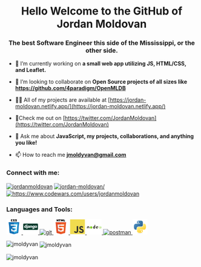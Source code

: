 <h1 align="center">Hello Welcome to the GitHub of Jordan Moldovan</h1>
<h3 align="center">The best Software Engineer this side of the Mississippi, or the other side.</h3>

- 🔭 I’m currently working on **a small web app utilizing JS, HTML/CSS, and Leaflet.**

- 👯 I’m looking to collaborate on **Open Source projects of all sizes like https://github.com/4paradigm/OpenMLDB**

- 👨‍💻 All of my projects are available at [https://jordan-moldovan.netlify.app/](https://jordan-moldovan.netlify.app/)

- 📝Check me out on [https://twitter.com/JordanMoldovan](https://twitter.com/JordanMoldovan)

- 💬 Ask me about **JavaScript, my projects, collaborations, and anything you like!**

- 📫 How to reach me **jmoldyvan@gmail.com**

<h3 align="left">Connect with me:</h3>
<p align="left">
<a href="https://twitter.com/jordanmoldovan" target="blank"><img align="center" src="https://raw.githubusercontent.com/rahuldkjain/github-profile-readme-generator/master/src/images/icons/Social/twitter.svg" alt="jordanmoldovan" height="30" width="40" /></a>
<a href="https://linkedin.com/in/jordan-moldovan/" target="blank"><img align="center" src="https://raw.githubusercontent.com/rahuldkjain/github-profile-readme-generator/master/src/images/icons/Social/linked-in-alt.svg" alt="jordan-moldovan/" height="30" width="40" /></a>
<a href="https://www.leetcode.com/https://www.codewars.com/users/jordanmoldovan" target="blank"><img align="center" src="https://raw.githubusercontent.com/rahuldkjain/github-profile-readme-generator/master/src/images/icons/Social/leet-code.svg" alt="https://www.codewars.com/users/jordanmoldovan" height="30" width="40" /></a>
</p>

<h3 align="left">Languages and Tools:</h3>
<p align="left"> <a href="https://www.w3schools.com/css/" target="_blank" rel="noreferrer"> <img src="https://raw.githubusercontent.com/devicons/devicon/master/icons/css3/css3-original-wordmark.svg" alt="css3" width="40" height="40"/> </a> <a href="https://www.djangoproject.com/" target="_blank" rel="noreferrer"> <img src="https://raw.githubusercontent.com/devicons/devicon/master/icons/django/django-original.svg" alt="django" width="40" height="40"/> </a> <a href="https://git-scm.com/" target="_blank" rel="noreferrer"> <img src="https://www.vectorlogo.zone/logos/git-scm/git-scm-icon.svg" alt="git" width="40" height="40"/> </a> <a href="https://www.w3.org/html/" target="_blank" rel="noreferrer"> <img src="https://raw.githubusercontent.com/devicons/devicon/master/icons/html5/html5-original-wordmark.svg" alt="html5" width="40" height="40"/> </a> <a href="https://developer.mozilla.org/en-US/docs/Web/JavaScript" target="_blank" rel="noreferrer"> <img src="https://raw.githubusercontent.com/devicons/devicon/master/icons/javascript/javascript-original.svg" alt="javascript" width="40" height="40"/> </a> <a href="https://nodejs.org" target="_blank" rel="noreferrer"> <img src="https://raw.githubusercontent.com/devicons/devicon/master/icons/nodejs/nodejs-original-wordmark.svg" alt="nodejs" width="40" height="40"/> </a> <a href="https://postman.com" target="_blank" rel="noreferrer"> <img src="https://www.vectorlogo.zone/logos/getpostman/getpostman-icon.svg" alt="postman" width="40" height="40"/> </a> <a href="https://www.python.org" target="_blank" rel="noreferrer"> <img src="https://raw.githubusercontent.com/devicons/devicon/master/icons/python/python-original.svg" alt="python" width="40" height="40"/> </a> </p>

<p><img align="left" src="https://github-readme-stats.vercel.app/api/top-langs?username=jmoldyvan&show_icons=true&locale=en&layout=compact" alt="jmoldyvan" /></p>

<p>&nbsp;<img align="center" src="https://github-readme-stats.vercel.app/api?username=jmoldyvan&show_icons=true&locale=en" alt="jmoldyvan" /></p>

<p><img align="center" src="https://github-readme-streak-stats.herokuapp.com/?user=jmoldyvan&" alt="jmoldyvan" /></p>
